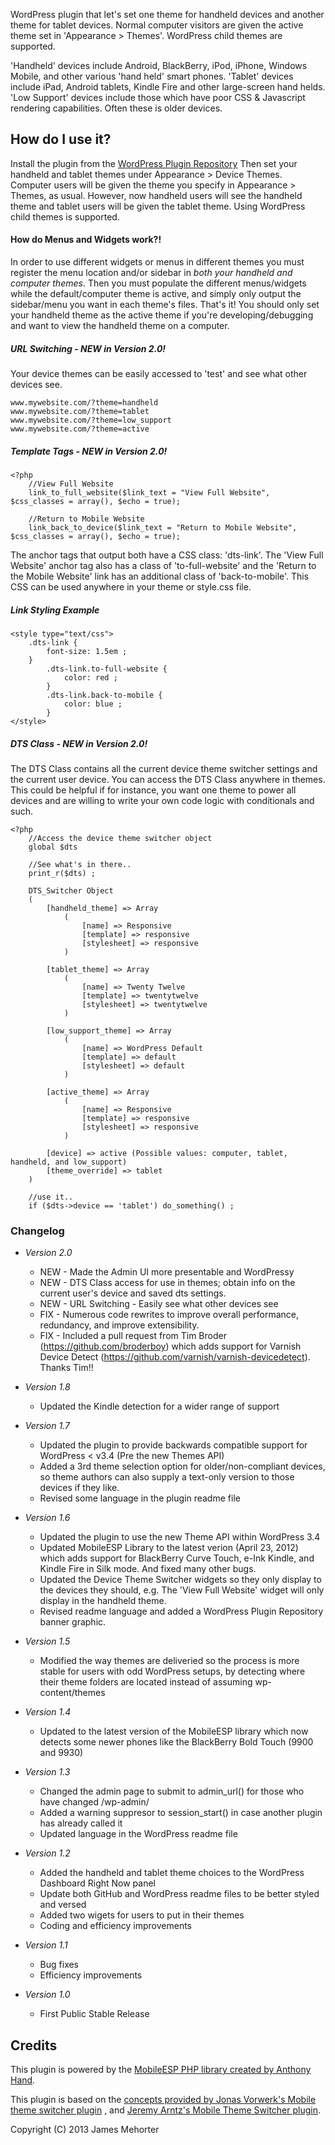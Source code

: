 WordPress plugin that let's set one theme for handheld devices and another theme for tablet devices. Normal computer visitors are given the active theme set in 'Appearance > Themes'. WordPress child themes are supported. 

'Handheld' devices include Android, BlackBerry, iPod, iPhone, Windows Mobile, and other various 'hand held' smart phones. 'Tablet' devices include iPad, Android tablets, Kindle Fire and other large-screen hand helds. 'Low Support' devices include those which have poor CSS & Javascript rendering capabilities. Often these is older devices.

## How do I use it?

Install the plugin from the [WordPress Plugin Repository](http://wordpress.org/extend/plugins/device-theme-switcher/) Then set your handheld and tablet themes under Appearance > Device Themes. Computer users will be given the theme you specify in Appearance > Themes, as usual. However, now handheld users will see the handheld theme and tablet users will be given the tablet theme. Using WordPress child themes is supported.

#### How do Menus and Widgets work?!

In order to use different widgets or menus in different themes you must register the menu location and/or sidebar in *both your handheld and computer themes*. Then you must populate the different menus/widgets while the default/computer theme is active, and simply only output the sidebar/menu you want in each theme's files. That's it! You should only set your handheld theme as the active theme if you're developing/debugging and want to view the handheld theme on a computer.

##### URL Switching - __NEW__ *in Version 2.0!*

Your device themes can be easily accessed to 'test' and see what other devices see.

    www.mywebsite.com/?theme=handheld
    www.mywebsite.com/?theme=tablet
    www.mywebsite.com/?theme=low_support
    www.mywebsite.com/?theme=active

##### Template Tags - __NEW__ *in Version 2.0!*
    <?php
        //View Full Website
        link_to_full_website($link_text = "View Full Website", $css_classes = array(), $echo = true);

        //Return to Mobile Website
        link_back_to_device($link_text = "Return to Mobile Website", $css_classes = array(), $echo = true);

The anchor tags that output both have a CSS class: 'dts-link'. The 'View Full Website' anchor tag also has a class of 'to-full-website' and the 'Return to the Mobile Website' link has an additional class of 'back-to-mobile'. This CSS can be used anywhere in your theme or style.css file.

##### Link Styling Example

    <style type="text/css">
        .dts-link {
            font-size: 1.5em ;
        }
            .dts-link.to-full-website {
                color: red ;
            }
            .dts-link.back-to-mobile {
                color: blue ;
            }
    </style>

##### DTS Class - __NEW__ *in Version 2.0!*

The DTS Class contains all the current device theme switcher settings and the current user device. You can access the DTS Class anywhere in themes. This could be helpful if for instance, you want one theme to power all devices and are willing to write your own code logic with conditionals and such. 

    <?php 
        //Access the device theme switcher object
        global $dts
        
        //See what's in there..
        print_r($dts) ;

        DTS_Switcher Object
        (
            [handheld_theme] => Array
                (
                    [name] => Responsive
                    [template] => responsive
                    [stylesheet] => responsive
                )

            [tablet_theme] => Array
                (
                    [name] => Twenty Twelve
                    [template] => twentytwelve
                    [stylesheet] => twentytwelve
                )

            [low_support_theme] => Array
                (
                    [name] => WordPress Default
                    [template] => default
                    [stylesheet] => default
                )

            [active_theme] => Array
                (
                    [name] => Responsive
                    [template] => responsive
                    [stylesheet] => responsive
                )

            [device] => active (Possible values: computer, tablet, handheld, and low_support)
            [theme_override] => tablet
        )

        //use it..
        if ($dts->device == 'tablet') do_something() ;

### Changelog 

* _Version 2.0_
    * NEW - Made the Admin UI more presentable and WordPressy
    * NEW - DTS Class access for use in themes; obtain info on the current user's device and saved dts settings.
    * NEW - URL Switching - Easily see what other devices see
    * FIX - Numerous code rewrites to improve overall performance, redundancy, and improve extensibility. 
    * FIX - Included a pull request from Tim Broder (https://github.com/broderboy) which adds support for Varnish Device Detect (https://github.com/varnish/varnish-devicedetect). Thanks Tim!!

* _Version 1.8_
    * Updated the Kindle detection for a wider range of support

* _Version 1.7_
    * Updated the plugin to provide backwards compatible support for WordPress < v3.4 (Pre the new Themes API)
    * Added a 3rd theme selection option for older/non-compliant devices, so theme authors can also supply a text-only version to those devices if they like. 
    * Revised some language in the plugin readme file

* _Version 1.6_
    * Updated the plugin to use the new Theme API within WordPress 3.4
    * Updated MobileESP Library to the latest verion (April 23, 2012) which adds support for BlackBerry Curve Touch, e-Ink Kindle, and Kindle Fire in Silk mode. And fixed many other bugs. 
    * Updated the Device Theme Switcher widgets so they only display to the devices they should, e.g. The 'View Full Website' widget will only display in the handheld theme. 
    * Revised readme language and added a WordPress Plugin Repository banner graphic. 

* _Version 1.5_
    * Modified the way themes are deliveried so the process is more stable for users with odd WordPress setups, by detecting where their theme folders are located instead of assuming wp-content/themes

* _Version 1.4_
    * Updated to the latest version of the MobileESP library which now detects some newer phones like the BlackBerry Bold Touch (9900 and 9930)

* _Version 1.3_
    * Changed the admin page to submit to admin_url() for those who have changed /wp-admin/ 
    * Added a warning suppresor to session_start() in case another plugin has already called it
    * Updated language in the WordPress readme file

* _Version 1.2_
	* Added the handheld and tablet theme choices to the WordPress Dashboard Right Now panel
	* Update both GitHub and WordPress readme files to be better styled and versed
	* Added two wigets for users to put in their themes
	* Coding and efficiency improvements
* _Version 1.1_
	* Bug fixes
    * Efficiency improvements
* _Version 1.0_
	* First Public Stable Release

## Credits

This plugin is powered by the [MobileESP PHP library created by Anthony Hand](http://code.google.com/p/mobileesp/). 

This plugin is based on the [concepts provided by Jonas Vorwerk's Mobile theme switcher plugin](http://www.jonasvorwerk.com/) , and [Jeremy Arntz's Mobile Theme Switcher plugin](http://www.jeremyarntz.com/).

Copyright (C) 2013 James Mehorter